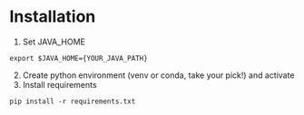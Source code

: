 # Installation
1. Set JAVA_HOME
```commandline
export $JAVA_HOME={YOUR_JAVA_PATH}
```
2. Create python environment (venv or conda, take your pick!) and activate
3. Install requirements
```commandline
pip install -r requirements.txt
```